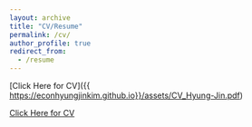 ```yaml
---
layout: archive
title: "CV/Resume"
permalink: /cv/
author_profile: true
redirect_from:
  - /resume
---
```


[Click Here for CV]({{ https://econhyungjinkim.github.io}}/assets/CV_Hyung-Jin.pdf)

[Click Here for CV]({\href{https://www.dropbox.com/scl/fi/3115ihdkydrrqj4yoband/CV_HJ_Kim.pdf?rlkey=7iy8c5wu03mzavgt6czom6i3d&dl=0}})

